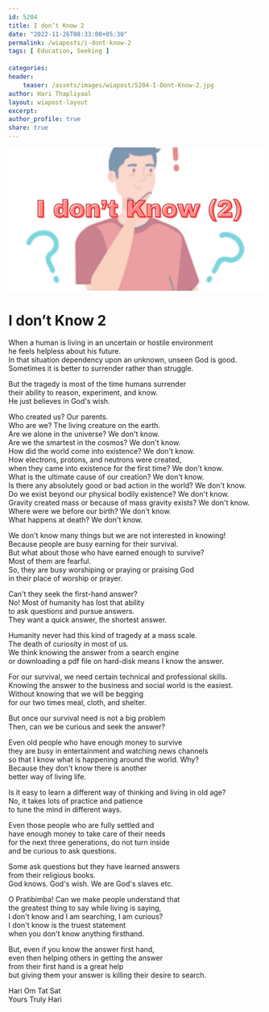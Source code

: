 ```yaml
--- 
id: 5204 
title: I don’t Know 2
date: "2022-11-26T08:33:00+05:30"
permalink: /wiaposts/i-dont-know-2
tags: [ Education, Seeking ]    

categories: 
header:
    teaser: /assets/images/wiapost/5204-I-Dont-Know-2.jpg
author: Hari Thapliyaal 
layout: wiapost-layout
excerpt:  
author_profile: true 
share: true 
---
```


![I don’t Know 2](/assets/images/wiapost/5204-I-Dont-Know-2.jpg)        
     
# I don’t Know 2   
      
When a human is living in an uncertain or hostile environment     
he feels helpless about his future.     
In that situation dependency upon an unknown, unseen God is good.     
Sometimes it is better to surrender rather than struggle.    
    
But the tragedy is most of the time humans surrender     
their ability to reason, experiment, and know.    
He just believes in God's wish.    
    
Who created us? Our parents.    
Who are we? The living creature on the earth.    
Are we alone in the universe? We don't know.    
Are we the smartest in the cosmos? We don't know.    
How did the world come into existence? We don't know.    
How electrons, protons, and neutrons were created,     
when they came into existence for the first time? We don't know.    
What is the ultimate cause of our creation? We don't know.    
Is there any absolutely good or bad action in the world? We don't know.    
Do we exist beyond our physical bodily existence? We don't know.    
Gravity created mass or because of mass gravity exists? We don't know.    
Where were we before our birth? We don't know.    
What happens at death? We don't know.    
    
We don't know many things but we are not interested in knowing!    
Because people are busy earning for their survival.    
But what about those who have earned enough to survive?    
Most of them are fearful.     
So, they are busy worshiping or praying or praising God     
in their place of worship or prayer.    
    
Can't they seek the first-hand answer?    
No! Most of humanity has lost that ability     
to ask questions and pursue answers.    
They want a quick answer, the shortest answer.    
    
Humanity never had this kind of tragedy at a mass scale.    
The death of curiosity in most of us.    
We think knowing the answer from a search engine     
or downloading a pdf file on hard-disk means I know the answer.    
    
For our survival, we need certain technical and professional skills.    
Knowing the answer to the business and social world is the easiest.    
Without knowing that we will be begging     
for our two times meal, cloth, and shelter.    
    
But once our survival need is not a big problem    
Then, can we be curious and seek the answer?    
    
Even old people who have enough money to survive     
they are busy in entertainment and watching news channels     
so that I know what is happening around the world. Why?     
Because they don't know there is another     
better way of living life.    
    
Is it easy to learn a different way 
of thinking and living in old age?    
No, it takes lots of practice and patience     
to tune the mind in different ways.    
    
Even those people who are fully settled and     
have enough money to take care of their needs     
for the next three generations, 
do not turn inside     
and be curious to ask questions.     
    
Some ask questions but they have learned answers     
from their religious books.     
God knows. God's wish. We are God's slaves etc.    
    
O Pratibimba! Can we make people understand that     
the greatest thing to say while living is saying,     
I don't know and I am searching, I am curious?     
I don't know is the truest statement     
when you don't know anything firsthand.    
    
But, even if you know the answer first hand,     
even then helping others in getting the answer     
from their first hand is a great help     
but giving them your answer is killing their desire to search.    
    
Hari Om Tat Sat     
Yours Truly Hari    
    
    
